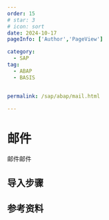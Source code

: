 ```yaml
---
order: 15
# star: 3
# icon: sort
date: 2024-10-17
pageInfo: ['Author','PageView']

category:
  - SAP
tag:
  - ABAP
  - BASIS


permalink: /sap/abap/mail.html

---
```



# 邮件
<!-- more -->
邮件邮件

## 导入步骤

## 参考资料
